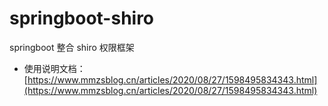 # springboot-shiro
springboot 整合 shiro 权限框架


- 使用说明文档：
[https://www.mmzsblog.cn/articles/2020/08/27/1598495834343.html](https://www.mmzsblog.cn/articles/2020/08/27/1598495834343.html)

